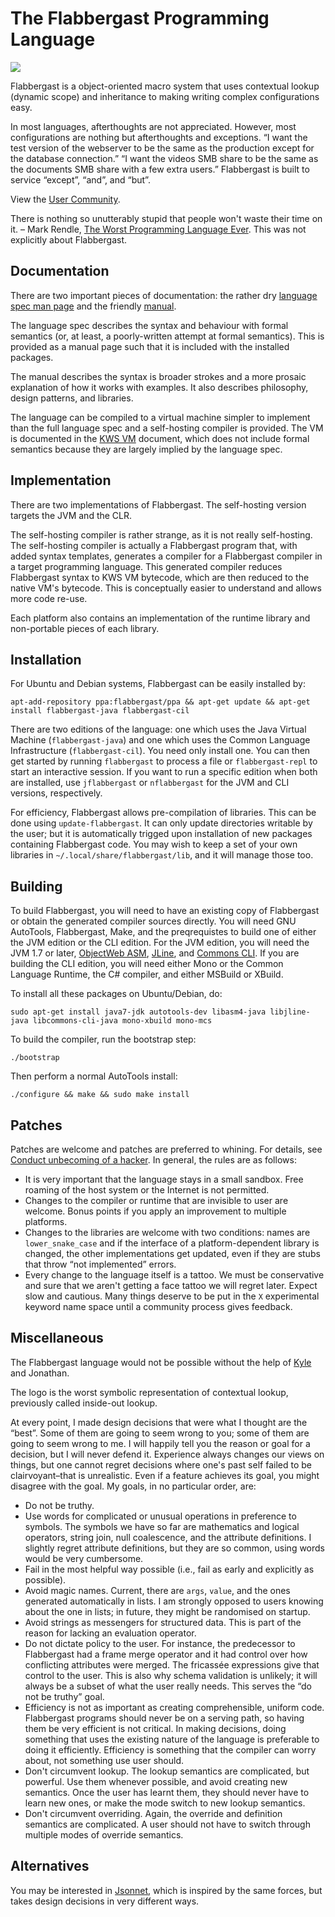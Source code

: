 # The Flabbergast Programming Language
![](https://rawgithub.com/apmasell/flabbergast/master/flabbergast.svg)

Flabbergast is a object-oriented macro system that uses contextual lookup (dynamic scope) and inheritance to making writing complex configurations easy.

In most languages, afterthoughts are not appreciated. However, most configurations are nothing but afterthoughts and exceptions. “I want the test version of the webserver to be the same as the production except for the database connection.” “I want the videos SMB share to be the same as the documents SMB share with a few extra users.” Flabbergast is built to service “except”, “and”, and “but”.

View the [User Community](https://plus.google.com/communities/103010827049942376743).

There is nothing so unutterably stupid that people won't waste their time on it. – Mark Rendle, [The Worst Programming Language Ever](http://skillsmatter.com/skillscasts/6088-the-worst-programming-language-ever). This was not explicitly about Flabbergast.

## Documentation

There are two important pieces of documentation: the rather dry [language spec man page](flabbergast_language.7) and the friendly [manual](flabbergast-manual.md).

The language spec describes the syntax and behaviour with formal semantics (or, at least, a poorly-written attempt at formal semantics). This is provided as a manual page such that it is included with the installed packages.

The manual describes the syntax is broader strokes and a more prosaic explanation of how it works with examples. It also describes philosophy, design patterns, and libraries.

The language can be compiled to a virtual machine simpler to implement than the full language spec and a self-hosting compiler is provided. The VM is documented in the [KWS VM](kws-vm.md) document, which does not include formal semantics because they are largely implied by the language spec.

## Implementation
There are two implementations of Flabbergast. The self-hosting version targets the JVM and the CLR.

The self-hosting compiler is rather strange, as it is not really self-hosting. The self-hosting compiler is actually a Flabbergast program that, with added syntax templates, generates a compiler for a Flabbergast compiler in a target programming language. This generated compiler reduces Flabbergast syntax to KWS VM bytecode, which are then reduced to the native VM's bytecode. This is conceptually easier to understand and allows more code re-use.

Each platform also contains an implementation of the runtime library and non-portable pieces of each library.

## Installation
For Ubuntu and Debian systems, Flabbergast can be easily installed by:

    apt-add-repository ppa:flabbergast/ppa && apt-get update && apt-get install flabbergast-java flabbergast-cil

There are two editions of the language: one which uses the Java Virtual Machine (`flabbergast-java`) and one which uses the Common Language Infrastructure (`flabbergast-cil`). You need only install one. You can then get started by running `flabbergast` to process a file or `flabbergast-repl` to start an interactive session. If you want to run a specific edition when both are installed, use `jflabbergast` or `nflabbergast` for the JVM and CLI versions, respectively.

For efficiency, Flabbergast allows pre-compilation of libraries. This can be done using `update-flabbergast`. It can only update directories writable by the user; but it is automatically trigged upon installation of new packages containing Flabbergast code. You may wish to keep a set of your own libraries in `~/.local/share/flabbergast/lib`, and it will manage those too.

## Building
To build Flabbergast, you will need to have an existing copy of Flabbergast or obtain the generated compiler sources directly. You will need GNU AutoTools, Flabbergast, Make, and the preqrequistes to build one of either the JVM edition or the CLI edition. For the JVM edition, you will need the JVM 1.7 or later, [ObjectWeb ASM](http://asm.ow2.org), [JLine](http://jline.sourceforge.net/), and [Commons CLI](https://commons.apache.org/cli/). If you are building the CLI edition, you will need either Mono or the Common Language Runtime, the C# compiler, and either MSBuild or XBuild.

To install all these packages on Ubuntu/Debian, do:

    sudo apt-get install java7-jdk autotools-dev libasm4-java libjline-java libcommons-cli-java mono-xbuild mono-mcs

To build the compiler, run the bootstrap step:

    ./bootstrap

Then perform a normal AutoTools install:

    ./configure && make && sudo make install

## Patches
Patches are welcome and patches are preferred to whining. For details, see [Conduct unbecoming of a hacker](http://sealedabstract.com/rants/conduct-unbecoming-of-a-hacker/). In general, the rules are as follows:

- It is very important that the language stays in a small sandbox. Free roaming of the host system or the Internet is not permitted.
- Changes to the compiler or runtime that are invisible to user are welcome. Bonus points if you apply an improvement to multiple platforms.
- Changes to the libraries are welcome with two conditions: names are `lower_snake_case` and if the interface of a platform-dependent library is changed, the other implementations get updated, even if they are stubs that throw “not implemented” errors.
- Every change to the language itself is a tattoo. We must be conservative and sure that we aren't getting a face tattoo we will regret later. Expect slow and cautious. Many things deserve to be put in the `X` experimental keyword name space until a community process gives feedback.

## Miscellaneous
The Flabbergast language would not be possible without the help of [Kyle](https://github.com/edarc) and Jonathan.

The logo is the worst symbolic representation of contextual lookup, previously called inside-out lookup.

At every point, I made design decisions that were what I thought are the “best”. Some of them are going to seem wrong to you; some of them are going to seem wrong to me. I will happily tell you the reason or goal for a decision, but I will never defend it. Experience always changes our views on things, but one cannot regret decisions where one's past self failed to be clairvoyant–that is unrealistic. Even if a feature achieves its goal, you might disagree with the goal. My goals, in no particular order, are:

- Do not be truthy.
- Use words for complicated or unusual operations in preference to symbols. The symbols we have so far are mathematics and logical operators, string join, null coalescence, and the attribute definitions. I slightly regret attribute definitions, but they are so common, using words would be very cumbersome.
- Fail in the most helpful way possible (i.e., fail as early and explicitly as possible).
- Avoid magic names. Current, there are `args`, `value`, and the ones generated automatically in lists. I am strongly opposed to users knowing about the one in lists; in future, they might be randomised on startup.
- Avoid strings as messengers for structured data. This is part of the reason for lacking an evaluation operator.
- Do not dictate policy to the user. For instance, the predecessor to Flabbergast had a frame merge operator and it had control over how conflicting attributes were merged. The fricassée expressions give that control to the user. This is also why schema validation is unlikely; it will always be a subset of what the user really needs. This serves the “do not be truthy” goal.
- Efficiency is not as important as creating comprehensible, uniform code. Flabbergast programs should never be on a serving path, so having them be very efficient is not critical. In making decisions, doing something that uses the existing nature of the language is preferable to doing it efficiently. Efficiency is something that the compiler can worry about, not something use user should.
- Don't circumvent lookup. The lookup semantics are complicated, but powerful. Use them whenever possible, and avoid creating new semantics. Once the user has learnt them, they should never have to learn new ones, or make the mode switch to new lookup semantics.
- Don't circumvent overriding. Again, the override and definition semantics are complicated. A user should not have to switch through multiple modes of override semantics.

## Alternatives
You may be interested in [Jsonnet](http://google.github.io/jsonnet/doc/), which is inspired by the same forces, but takes design decisions in very different ways.
